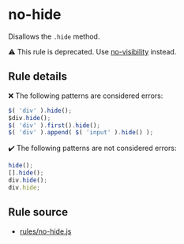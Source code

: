 # no-hide

Disallows the `.hide` method.

⚠️ This rule is deprecated. Use [no-visibility](no-visibility.md) instead.

## Rule details

❌ The following patterns are considered errors:
```js
$( 'div' ).hide();
$div.hide();
$( 'div' ).first().hide();
$( 'div' ).append( $( 'input' ).hide() );
```

✔️ The following patterns are not considered errors:
```js
hide();
[].hide();
div.hide();
div.hide;
```
## Rule source

* [rules/no-hide.js](../rules/no-hide.js)
